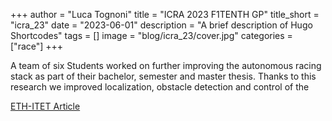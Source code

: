 +++
author = "Luca Tognoni"
title = "ICRA 2023 F1TENTH GP"
title_short = "icra_23"
date = "2023-06-01"
description = "A brief description of Hugo Shortcodes"
tags = []
image = "blog/icra_23/cover.jpg"
categories = ["race"]
+++

A team of six Students worked on further improving the autonomous racing stack as part of their bachelor, semester and master thesis. Thanks to this research we improved localization, obstacle detection and control of the 

[ETH-ITET Article](https://ee.ethz.ch/de/news-und-veranstaltungen/d-itet-news-channel/2023/06/center-for-project-based-learning-champions-of-the-f1tenth-competition-at-icra2023.html)
